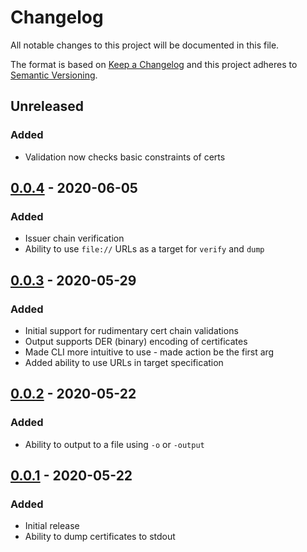 # Changelog
All notable changes to this project will be documented in this file.

The format is based on [Keep a Changelog](http://keepachangelog.com/en/1.0.0/)
and this project adheres to [Semantic Versioning](http://semver.org/spec/v2.0.0.html).

## Unreleased

### Added
- Validation now checks basic constraints of certs

## [0.0.4] - 2020-06-05

### Added
- Issuer chain verification
- Ability to use `file://` URLs as a target for `verify` and `dump`

## [0.0.3] - 2020-05-29

### Added
- Initial support for rudimentary cert chain validations
- Output supports DER (binary) encoding of certificates
- Made CLI more intuitive to use - made action be the first arg
- Added ability to use URLs in target specification

## [0.0.2] - 2020-05-22

### Added
- Ability to output to a file using `-o` or `-output`

## [0.0.1] - 2020-05-22

### Added
- Initial release
- Ability to dump certificates to stdout

[Unreleased]: https://github.com/sgnn7/crtool/compare/v0.0.4...HEAD
[0.0.4]: https://github.com/sgnn7/crtool/releases/tag/v0.0.4
[0.0.3]: https://github.com/sgnn7/crtool/releases/tag/v0.0.3
[0.0.2]: https://github.com/sgnn7/crtool/releases/tag/v0.0.2
[0.0.1]: https://github.com/sgnn7/crtool/releases/tag/v0.0.1
